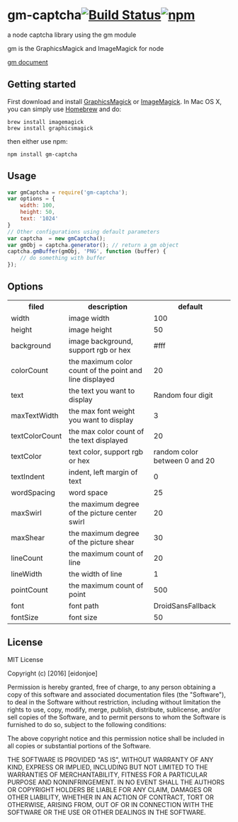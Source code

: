 # gm-captcha[![Build Status](https://travis-ci.org/eidonjoe/gm-captcha.svg?branch=master)](https://travis-ci.org/eidonjoe/gm-captcha)[![npm](https://img.shields.io/npm/v/gm-captcha.svg?maxAge=2592000)](https://www.npmjs.com/package/gm-captcha)

a node captcha library using the gm module 

gm is the GraphicsMagick and ImageMagick for node

[gm document](https://github.com/aheckmann/gm)


## Getting started

First download and install [GraphicsMagick](http://www.graphicsmagick.org/) or [ImageMagick](http://www.imagemagick.org/). In Mac OS X, you can simply use [Homebrew](http://mxcl.github.io/homebrew/) and do:

    brew install imagemagick
    brew install graphicsmagick

then either use npm:

	npm install gm-captcha


## Usage

```js
var gmCaptcha = require('gm-captcha');
var options = {
	width: 100,
	height: 50,
	text: '1024'
}
// Other configurations using default parameters
var captcha  = new gmCaptcha();
var gmObj = captcha.generator(); // return a gm object
captcha.gmBuffer(gmObj, 'PNG', function (buffer) {
	// do something with buffer
});
```
## Options

<table>
	<th>filed</th><th>description</th><th>default</th>
    <tr><td>width</td><td>image width</td><td>100</td></tr>
    <tr><td>height</td><td>image height</td><td>50</td></tr>
    <tr><td>background</td><td>image background, support rgb or hex</td><td>#fff</td></tr>
    <tr><td>colorCount</td><td>the maximum color count of the point and line displayed</td><td>20</td></tr>
    <tr><td>text</td><td>the text you want to display</td><td>Random four digit</td></tr>
    <tr><td>maxTextWidth</td><td>the max font weight you want to display</td><td>3</td></tr>
    <tr><td>textColorCount</td><td>the max color count of the text displayed</td><td>20</td></tr>
    <tr><td>textColor</td><td>text color, support rgb or hex</td><td>random color between 0 and 20</td></tr>
    <tr><td>textIndent</td><td>indent, left margin of text</td><td>0</td></tr>
    <tr><td>wordSpacing</td><td>word space</td><td>25</td></tr>
    <tr><td>maxSwirl</td><td>the maximum degree of the picture center swirl</td><td>20</td></tr>
    <tr><td>maxShear</td><td>the maximum degree of the picture shear</td><td>30</td></tr>
    <tr><td>lineCount</td><td>the maximum count of line</td><td>20</td></tr>
    <tr><td>lineWidth</td><td>the width of line</td><td>1</td></tr>
    <tr><td>pointCount</td><td>the maximum count of point</td><td>500</td></tr>
    <tr><td>font</td><td>font path</td><td>DroidSansFallback</td></tr>
    <tr><td>fontSize</td><td>font size</td><td>50</td></tr>
</table>

## License

MIT License

Copyright (c) [2016] [eidonjoe]

Permission is hereby granted, free of charge, to any person obtaining a copy
of this software and associated documentation files (the "Software"), to deal
in the Software without restriction, including without limitation the rights
to use, copy, modify, merge, publish, distribute, sublicense, and/or sell
copies of the Software, and to permit persons to whom the Software is
furnished to do so, subject to the following conditions:

The above copyright notice and this permission notice shall be included in all
copies or substantial portions of the Software.

THE SOFTWARE IS PROVIDED "AS IS", WITHOUT WARRANTY OF ANY KIND, EXPRESS OR
IMPLIED, INCLUDING BUT NOT LIMITED TO THE WARRANTIES OF MERCHANTABILITY,
FITNESS FOR A PARTICULAR PURPOSE AND NONINFRINGEMENT. IN NO EVENT SHALL THE
AUTHORS OR COPYRIGHT HOLDERS BE LIABLE FOR ANY CLAIM, DAMAGES OR OTHER
LIABILITY, WHETHER IN AN ACTION OF CONTRACT, TORT OR OTHERWISE, ARISING FROM,
OUT OF OR IN CONNECTION WITH THE SOFTWARE OR THE USE OR OTHER DEALINGS IN THE
SOFTWARE.